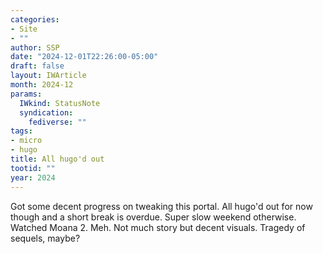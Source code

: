 ```yaml
---
categories:
- Site
- ""
author: SSP
date: "2024-12-01T22:26:00-05:00"
draft: false
layout: IWArticle
month: 2024-12
params:
  IWkind: StatusNote
  syndication:
    fediverse: ""
tags:
- micro
- hugo
title: All hugo'd out
tootid: ""
year: 2024
---
```


Got some decent progress on tweaking this portal. All hugo'd out for now though and a short break is overdue. Super slow weekend otherwise. Watched Moana 2. Meh. Not much story but decent visuals. Tragedy of sequels, maybe? 